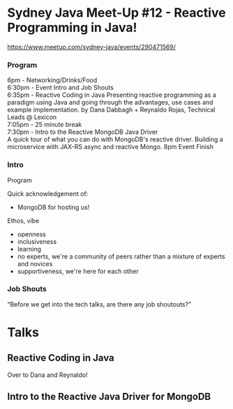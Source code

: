 # Sydney Java Meet-Up #12 - Reactive Programming in Java!
https://www.meetup.com/sydney-java/events/290471569/

### Program
6pm - Networking/Drinks/Food  
6:30pm - Event Intro and Job Shouts  
6:35pm - Reactive Coding in Java
Presenting reactive programming as a paradigm using Java and going through the advantages, use cases and example implementation.
by Dana Dabbagh + Reynaldo Rojas, Technical Leads @ Lexicon  
7:05pm - 25 minute break  
7:30pm - Intro to the Reactive MongoDB Java Driver  
A quick tour of what you can do with MongoDB's reactive driver. Building a microservice with JAX-RS async and reactive Mongo.
8pm Event Finish

### Intro
Program

Quick acknowledgement of:
* MongoDB for hosting us!

Ethos, vibe
* openness
* inclusiveness
* learning
* no experts, we're a community of peers rather than a mixture of experts and novices
* supportiveness, we're here for each other

### Job Shouts
“Before we get into the tech talks, are there any job shoutouts?”


# Talks

## Reactive Coding in Java
Over to Dana and Reynaldo!

## Intro to the Reactive Java Driver for MongoDB

